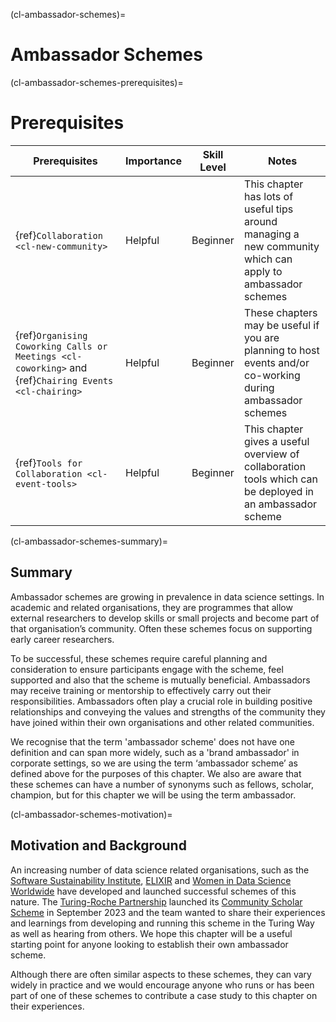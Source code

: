 (cl-ambassador-schemes)=
# Ambassador Schemes

(cl-ambassador-schemes-prerequisites)=
# Prerequisites

| Prerequisites | Importance | Skill Level | Notes | 
| -------- | -------- | -------- |-------- |
| {ref}`Collaboration <cl-new-community>`  | Helpful    | Beginner     | This chapter has lots of useful tips around managing a new community which can apply to ambassador schemes 
| {ref}`Organising Coworking Calls or Meetings <cl-coworking>` and {ref}`Chairing Events <cl-chairing>`  | Helpful    | Beginner     | These chapters may be useful if you are planning to host events and/or co-working during ambassador schemes
| {ref}`Tools for Collaboration <cl-event-tools>`  | Helpful    | Beginner     | This chapter gives a useful overview of collaboration tools which can be deployed in an ambassador scheme

(cl-ambassador-schemes-summary)=
## Summary

Ambassador schemes are growing in prevalence in data science settings. 
In academic and related organisations, they are programmes that allow external researchers to develop skills or small projects and become part of that organisation’s community. 
Often these schemes focus on supporting early career researchers. 

To be successful, these schemes require careful planning and consideration to ensure participants engage with the scheme, feel supported and also that the scheme is mutually beneficial. 
Ambassadors may receive training or mentorship to effectively carry out their responsibilities. 
Ambassadors often play a crucial role in building positive relationships and conveying the values and strengths of the community they have joined within their own organisations and other related communities.

We recognise that the term 'ambassador scheme' does not have one definition and can span more widely, such as a 'brand ambassador' in corporate settings, so we are using the term ‘ambassador scheme’ as defined above for the purposes of this chapter. 
We also are aware that these schemes can have a number of synonyms such as fellows, scholar, champion, but for this chapter we will be using the term ambassador. 

(cl-ambassador-schemes-motivation)=
## Motivation and Background 

An increasing number of data science related organisations, such as the [Software Sustainability Institute](https://www.software.ac.uk/programmes/fellowship-programme), [ELIXIR](https://elixiruknode.org/activities/fellowship/) and [Women in Data Science Worldwide](https://www.widsworldwide.org/join-us/ambassador-program/) have developed and launched successful schemes of this nature. 
The [Turing-Roche Partnership](https://www.turing.ac.uk/research/research-projects/alan-turing-institute-roche-strategic-partnership) launched its [Community Scholar Scheme](https://www.turing.ac.uk/research/research-projects/alan-turing-institute-roche-strategic-partnership/community-scholars) in September 2023 and the team wanted to share their experiences and learnings from developing and running this scheme in the Turing Way as well as hearing from others. 
We hope this chapter will be a useful starting point for anyone looking to establish their own ambassador scheme. 

Although there are often similar aspects to these schemes, they can vary widely in practice and we would encourage anyone who runs or has been part of one of these schemes to contribute a case study to this chapter on their experiences.
